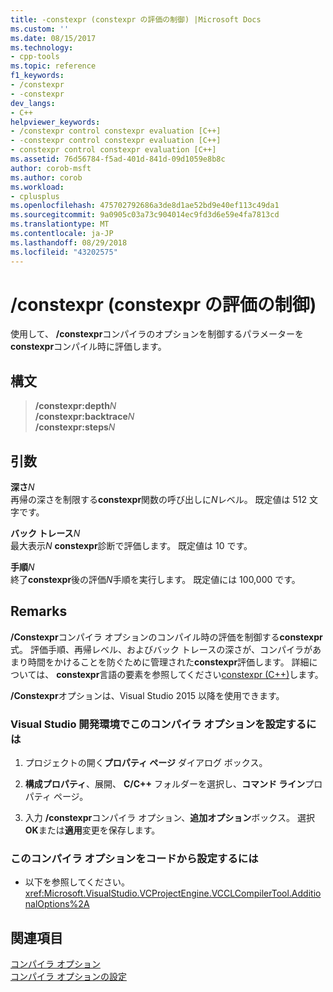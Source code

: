 ```yaml
---
title: -constexpr (constexpr の評価の制御) |Microsoft Docs
ms.custom: ''
ms.date: 08/15/2017
ms.technology:
- cpp-tools
ms.topic: reference
f1_keywords:
- /constexpr
- -constexpr
dev_langs:
- C++
helpviewer_keywords:
- /constexpr control constexpr evaluation [C++]
- -constexpr control constexpr evaluation [C++]
- constexpr control constexpr evaluation [C++]
ms.assetid: 76d56784-f5ad-401d-841d-09d1059e8b8c
author: corob-msft
ms.author: corob
ms.workload:
- cplusplus
ms.openlocfilehash: 475702792686a3de8d1ae52bd9e40ef113c49da1
ms.sourcegitcommit: 9a0905c03a73c904014ec9fd3d6e59e4fa7813cd
ms.translationtype: MT
ms.contentlocale: ja-JP
ms.lasthandoff: 08/29/2018
ms.locfileid: "43202575"
---
```

# <a name="constexpr-control-constexpr-evaluation"></a>/constexpr (constexpr の評価の制御)  
  
使用して、 **/constexpr**コンパイラのオプションを制御するパラメーターを**constexpr**コンパイル時に評価します。  
  
## <a name="syntax"></a>構文  
  
> **/constexpr:depth**<em>N</em>  
> **/constexpr:backtrace**<em>N</em>  
> **/constexpr:steps**<em>N</em>  
  
## <a name="arguments"></a>引数  
  
**深さ**<em>N</em>  
再帰の深さを制限する**constexpr**関数の呼び出しに*N*レベル。 既定値は 512 文字です。  
  
**バック トレース**<em>N</em>  
最大表示*N* **constexpr**診断で評価します。 既定値は 10 です。  
  
**手順**<em>N</em>  
終了**constexpr**後の評価*N*手順を実行します。 既定値には 100,000 です。  
  
## <a name="remarks"></a>Remarks  
  
**/Constexpr**コンパイラ オプションのコンパイル時の評価を制御する**constexpr**式。 評価手順、再帰レベル、およびバック トレースの深さが、コンパイラがあまり時間をかけることを防ぐために管理された**constexpr**評価します。 詳細については、 **constexpr**言語の要素を参照してください[constexpr (C++)](../../cpp/constexpr-cpp.md)します。  

**/Constexpr**オプションは、Visual Studio 2015 以降を使用できます。  
  
### <a name="to-set-this-compiler-option-in-the-visual-studio-development-environment"></a>Visual Studio 開発環境でこのコンパイラ オプションを設定するには  
  
1. プロジェクトの開く**プロパティ ページ** ダイアログ ボックス。   
  
2. **構成プロパティ**、展開、 **C/C++** フォルダーを選択し、**コマンド ライン**プロパティ ページ。  
  
3. 入力 **/constexpr**コンパイラ オプション、**追加オプション**ボックス。 選択**OK**または**適用**変更を保存します。  
  
### <a name="to-set-this-compiler-option-programmatically"></a>このコンパイラ オプションをコードから設定するには  
  
-   以下を参照してください。<xref:Microsoft.VisualStudio.VCProjectEngine.VCCLCompilerTool.AdditionalOptions%2A>  
  
## <a name="see-also"></a>関連項目  
  
[コンパイラ オプション](../../build/reference/compiler-options.md)   
[コンパイラ オプションの設定](../../build/reference/setting-compiler-options.md)